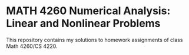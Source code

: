 # MATH 4260 Numerical Analysis: Linear and Nonlinear Problems

This repository contains my solutions to homework assignments of class Math 4260/CS 4220.
